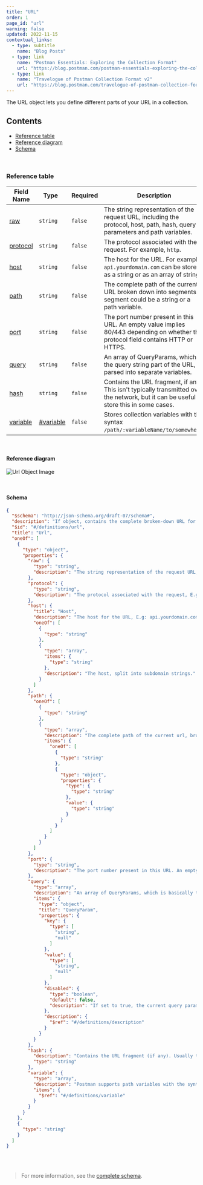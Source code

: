```yaml
---
title: "URL"
order: 1
page_id: "url"
warning: false
updated: 2022-11-15
contextual_links:
  - type: subtitle
    name: "Blog Posts"
  - type: link
    name: "Postman Essentials: Exploring the Collection Format"
    url: "https://blog.postman.com/postman-essentials-exploring-the-collection-format/"
  - type: link
    name: "Travelogue of Postman Collection Format v2"
    url: "https://blog.postman.com/travelogue-of-postman-collection-format-v2/"
---
```


The URL object lets you define different parts of your URL in a collection.

## Contents

- [Reference table](#reference-table)
- [Reference diagram](#reference-diagram)
- [Schema](#schema)

<br />

### Reference table

Field Name | Type&nbsp;&nbsp; | Required | Description
--- | --- | --- | ---
[raw](https://github.com/postmanlabs/schemas/blob/da7578c2d71c46de2d39d04fbeebc26570591a44/schemas/draft-07/v2.1.0/collection/url.json#L10) | `string` | `false` | The string representation of the request URL, including the protocol, host, path, hash, query parameters and path variables.
[protocol](https://github.com/postmanlabs/schemas/blob/da7578c2d71c46de2d39d04fbeebc26570591a44/schemas/draft-07/v2.1.0/collection/url.json#L14) | `string` | `false` | The protocol associated with the request. For example, `http`.
[host](https://github.com/postmanlabs/schemas/blob/da7578c2d71c46de2d39d04fbeebc26570591a44/schemas/draft-07/v2.1.0/collection/url.json#L18) | `string` | `false` | The host for the URL. For example, `api.yourdomain.com` can be stored as a string or as an array of strings.
[path](https://github.com/postmanlabs/schemas/blob/da7578c2d71c46de2d39d04fbeebc26570591a44/schemas/draft-07/v2.1.0/collection/url.json#L34) | `string` | `false` | The complete path of the current URL broken down into segments. A segment could be a string or a path variable.
[port](https://github.com/postmanlabs/schemas/blob/da7578c2d71c46de2d39d04fbeebc26570591a44/schemas/draft-07/v2.1.0/collection/url.json#L63) | `string` | `false` | The port number present in this URL. An empty value implies 80/443 depending on whether the protocol field contains HTTP or HTTPS.
[query](https://github.com/postmanlabs/schemas/blob/da7578c2d71c46de2d39d04fbeebc26570591a44/schemas/draft-07/v2.1.0/collection/url.json#L67) | `string` | `false` | An array of QueryParams, which is the query string part of the URL, parsed into separate variables.
[hash](https://github.com/postmanlabs/schemas/blob/da7578c2d71c46de2d39d04fbeebc26570591a44/schemas/draft-07/v2.1.0/collection/url.json#L97) | `string` | `false` | Contains the URL fragment, if any. This isn't typically transmitted over the network, but it can be useful to store this in some cases.
[variable](https://github.com/postmanlabs/schemas/blob/da7578c2d71c46de2d39d04fbeebc26570591a44/schemas/draft-07/v2.1.0/collection/url.json#L101) | [#variable](/reference/variable) | `false` | Stores collection variables with the syntax `/path/:variableName/to/somewhere`.

<br />

#### Reference diagram

![Url Object Image](../../../images/url@2x.jpg)

<br />

#### Schema

```json
{
  "$schema": "http://json-schema.org/draft-07/schema#",
  "description": "If object, contains the complete broken-down URL for this request. If string, contains the literal request URL.",
  "$id": "#/definitions/url",
  "title": "Url",
  "oneOf": [
    {
      "type": "object",
      "properties": {
        "raw": {
          "type": "string",
          "description": "The string representation of the request URL, including the protocol, host, path, hash, query parameter(s) and path variable(s)."
        },
        "protocol": {
          "type": "string",
          "description": "The protocol associated with the request, E.g: 'http'"
        },
        "host": {
          "title": "Host",
          "description": "The host for the URL, E.g: api.yourdomain.com. Can be stored as a string or as an array of strings.",
          "oneOf": [
            {
              "type": "string"
            },
            {
              "type": "array",
              "items": {
                "type": "string"
              },
              "description": "The host, split into subdomain strings."
            }
          ]
        },
        "path": {
          "oneOf": [
            {
              "type": "string"
            },
            {
              "type": "array",
              "description": "The complete path of the current url, broken down into segments. A segment could be a string, or a path variable.",
              "items": {
                "oneOf": [
                  {
                    "type": "string"
                  },
                  {
                    "type": "object",
                    "properties": {
                      "type": {
                        "type": "string"
                      },
                      "value": {
                        "type": "string"
                      }
                    }
                  }
                ]
              }
            }
          ]
        },
        "port": {
          "type": "string",
          "description": "The port number present in this URL. An empty value implies 80/443 depending on whether the protocol field contains http/https."
        },
        "query": {
          "type": "array",
          "description": "An array of QueryParams, which is basically the query string part of the URL, parsed into separate variables",
          "items": {
            "type": "object",
            "title": "QueryParam",
            "properties": {
              "key": {
                "type": [
                  "string",
                  "null"
                ]
              },
              "value": {
                "type": [
                  "string",
                  "null"
                ]
              },
              "disabled": {
                "type": "boolean",
                "default": false,
                "description": "If set to true, the current query parameter will not be sent with the request."
              },
              "description": {
                "$ref": "#/definitions/description"
              }
            }
          }
        },
        "hash": {
          "description": "Contains the URL fragment (if any). Usually this is not transmitted over the network, but it could be useful to store this in some cases.",
          "type": "string"
        },
        "variable": {
          "type": "array",
          "description": "Postman supports path variables with the syntax `/path/:variableName/to/somewhere`. These variables are stored in this field.",
          "items": {
            "$ref": "#/definitions/variable"
          }
        }
      }
    },
    {
      "type": "string"
    }
  ]
}
```

<br /><br />

> For more information, see the [complete schema](https://schema.postman.com/collection/json/v2.1.0/draft-07/collection.json).
